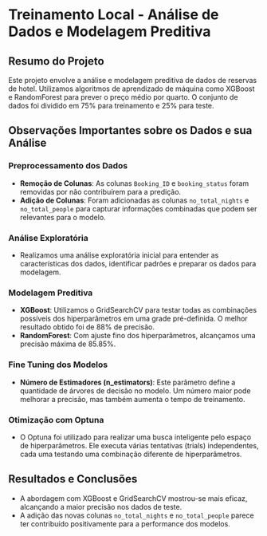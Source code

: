 # Treinamento Local - Análise de Dados e Modelagem Preditiva

## Resumo do Projeto
Este projeto envolve a análise e modelagem preditiva de dados de reservas de hotel. Utilizamos algoritmos de aprendizado de máquina como XGBoost e RandomForest para prever o preço médio por quarto. O conjunto de dados foi dividido em 75% para treinamento e 25% para teste.

## Observações Importantes sobre os Dados e sua Análise

### Preprocessamento dos Dados
- **Remoção de Colunas**: As colunas `Booking_ID` e `booking_status` foram removidas por não contribuírem para a predição.
- **Adição de Colunas**: Foram adicionadas as colunas `no_total_nights` e `no_total_people` para capturar informações combinadas que podem ser relevantes para o modelo.

### Análise Exploratória
- Realizamos uma análise exploratória inicial para entender as características dos dados, identificar padrões e preparar os dados para modelagem.

### Modelagem Preditiva
- **XGBoost**: Utilizamos o GridSearchCV para testar todas as combinações possíveis dos hiperparâmetros em uma grade pré-definida. O melhor resultado obtido foi de 88% de precisão.
- **RandomForest**: Com ajuste fino dos hiperparâmetros, alcançamos uma precisão máxima de 85.85%.

### Fine Tuning dos Modelos
- **Número de Estimadores (n_estimators)**: Este parâmetro define a quantidade de árvores de decisão no modelo. Um número maior pode melhorar a precisão, mas também aumenta o tempo de treinamento.

### Otimização com Optuna
- O Optuna foi utilizado para realizar uma busca inteligente pelo espaço de hiperparâmetros. Ele executa várias tentativas (trials) independentes, cada uma testando uma combinação diferente de hiperparâmetros.

## Resultados e Conclusões
- A abordagem com XGBoost e GridSearchCV mostrou-se mais eficaz, alcançando a maior precisão nos dados de teste.
- A adição das novas colunas `no_total_nights` e `no_total_people` parece ter contribuído positivamente para a performance dos modelos.
